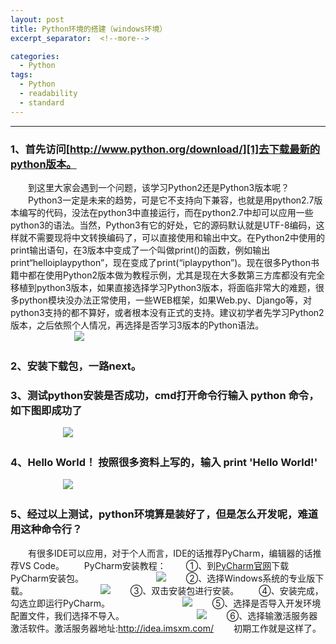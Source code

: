 ```yaml
---
layout: post
title: Python环境的搭建（windows环境）
excerpt_separator:  <!--more-->

categories:
  - Python
tags:
  - Python
  - readability
  - standard
---
```



------

### **1、首先访问[http://www.python.org/download/][1]去下载最新的python版本。**
　　到这里大家会遇到一个问题，该学习Python2还是Python3版本呢？
　　Python3一定是未来的趋势，可是它不支持向下兼容，也就是用python2.7版本编写的代码，没法在python3中直接运行，而在python2.7中却可以应用一些python3的语法。当然，Python3有它的好处，它的源码默认就是UTF-8编码，这样就不需要现将中文转换编码了，可以直接使用和输出中文。在Python2中使用的print输出语句，在3版本中变成了一个叫做print()的函数，例如输出print“helloiplaypython”，现在变成了print(“iplaypython”)。现在很多Python书籍中都在使用Python2版本做为教程示例，尤其是现在大多数第三方库都没有完全移植到python3版本，如果直接选择学习Python3版本，将面临非常大的难题，很多python模块没办法正常使用，一些WEB框架，如果Web.py、Django等，对python3支持的都不算好，或者根本没有正式的支持。建议初学者先学习Python2版本，之后依照个人情况，再选择是否学习3版本的Python语法。
　　
　　　　　![][2]
### **2、安装下载包，一路next。**
### **3、测试python安装是否成功，cmd打开命令行输入 python 命令，如下图即成功了**
　　　　　　![][3]
### **4、Hello World！ 按照很多资料上写的，输入 print 'Hello World!'**
  　　　　　　![][4]
### **5、经过以上测试，python环境算是装好了，但是怎么开发呢，难道用这种命令行？**
　　有很多IDE可以应用，对于个人而言，IDE的话推荐PyCharm，编辑器的话推荐VS Code。
　　PyCharm安装教程：
　　①、到[PyCharm官网][5]下载PyCharm安装包。
　　　　　　　　![][6]
　　②、选择Windows系统的专业版下载。
　　　　　　　　![][7]
　　③、双击安装包进行安装。
　　④、安装完成，勾选立即运行PyCharm。
　　　　　　　　![][8]
　　⑤、选择是否导入开发环境配置文件，我们选择不导入。
　　　　　　　　![][9]
　　⑥、选择输激活服务器激活软件。激活服务器地址:http://idea.imsxm.com/
　　初期工作就是这样了。

  [1]: http://www.python.org/download/
  [2]: https://thumbnail0.baidupcs.com/thumbnail/f0fa471c10bbb26652764406f5020400?fid=1550860239-250528-784725689504947&time=1515744000&rt=sh&sign=FDTAER-DCb740ccc5511e5e8fedcff06b081203-NWuUKLzZgYsGZ%2bLbees/DtQ6mfo=&expires=8h&chkv=0&chkbd=0&chkpc=&dp-logid=271286973956028332&dp-callid=0&size=c710_u400&quality=100&vuk=-&ft=video
  [3]: https://thumbnail0.baidupcs.com/thumbnail/7f7b2e4c8d798770f19b3197d5a1e342?fid=1550860239-250528-557166975384135&time=1515744000&rt=sh&sign=FDTAER-DCb740ccc5511e5e8fedcff06b081203-n7y6mWeprGjKhcAxLlhfkqLETKw=&expires=8h&chkv=0&chkbd=0&chkpc=&dp-logid=271401991114918668&dp-callid=0&size=c710_u400&quality=100&vuk=-&ft=video
  [4]: https://thumbnail0.baidupcs.com/thumbnail/c36041271acf59d42d17cd11ac50710b?fid=1550860239-250528-85097964656274&time=1515744000&rt=sh&sign=FDTAER-DCb740ccc5511e5e8fedcff06b081203-bQ1b9ygsaisOyiJ46NV4L/J6I%2b8=&expires=8h&chkv=0&chkbd=0&chkpc=&dp-logid=271440227049616435&dp-callid=0&size=c710_u400&quality=100&vuk=-&ft=video
  [5]: https://www.jetbrains.com/pycharm/
  [6]: https://thumbnail0.baidupcs.com/thumbnail/defd94ca02bfb94e50edcc6ec2a4def3?fid=1550860239-250528-466218469166190&time=1515762000&rt=sh&sign=FDTAER-DCb740ccc5511e5e8fedcff06b081203-G1yZPARtU8SzfX/yMiMKJjOYEZw=&expires=8h&chkv=0&chkbd=0&chkpc=&dp-logid=276190889043403585&dp-callid=0&size=c710_u400&quality=100&vuk=-&ft=video
  [7]: https://thumbnail0.baidupcs.com/thumbnail/ee1ce78fae88a379c180b866da932c28?fid=1550860239-250528-334793423984628&time=1515762000&rt=sh&sign=FDTAER-DCb740ccc5511e5e8fedcff06b081203-Fjf4WM8kkgUpXZjbKyuX4J63OBk=&expires=8h&chkv=0&chkbd=0&chkpc=&dp-logid=276204977511078130&dp-callid=0&size=c710_u400&quality=100&vuk=-&ft=video
  [8]:https://thumbnail0.baidupcs.com/thumbnail/1cbde3de5eb4d3f2b0056b46f6339506?fid=1550860239-250528-343372964619771&time=1515765600&rt=sh&sign=FDTAER-DCb740ccc5511e5e8fedcff06b081203-cr7ZhMRKzvqrzvtIQ12UpUcSODE%3D&expires=8h&chkv=0&chkbd=0&chkpc=&dp-logid=276388999999317472&dp-callid=0&size=c710_u400&quality=100&vuk=-&ft=video
  [9]:https://thumbnail0.baidupcs.com/thumbnail/f11c14a01b7e4fcefc70645e88351ffc?fid=1550860239-250528-506717621386713&time=1515765600&rt=sh&sign=FDTAER-DCb740ccc5511e5e8fedcff06b081203-E54rDTCEBOw9pi4BCd1%2FbJoEPs0%3D&expires=8h&chkv=0&chkbd=0&chkpc=&dp-logid=276425859353730501&dp-callid=0&size=c710_u400&quality=100&vuk=-&ft=video